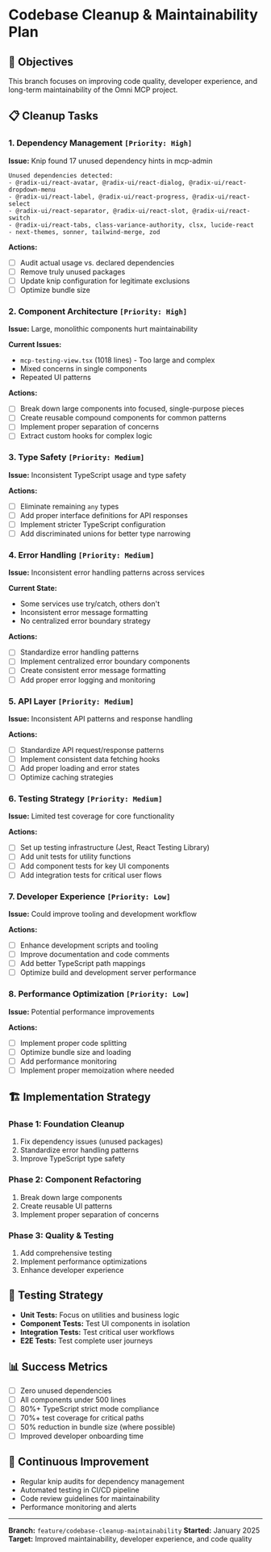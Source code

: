 # Codebase Cleanup & Maintainability Plan

## 🎯 **Objectives**

This branch focuses on improving code quality, developer experience, and long-term maintainability
of the Omni MCP project.

## 📋 **Cleanup Tasks**

### **1. Dependency Management** `[Priority: High]`

**Issue:** Knip found 17 unused dependency hints in mcp-admin

```
Unused dependencies detected:
- @radix-ui/react-avatar, @radix-ui/react-dialog, @radix-ui/react-dropdown-menu
- @radix-ui/react-label, @radix-ui/react-progress, @radix-ui/react-select
- @radix-ui/react-separator, @radix-ui/react-slot, @radix-ui/react-switch
- @radix-ui/react-tabs, class-variance-authority, clsx, lucide-react
- next-themes, sonner, tailwind-merge, zod
```

**Actions:**

- [ ] Audit actual usage vs. declared dependencies
- [ ] Remove truly unused packages
- [ ] Update knip configuration for legitimate exclusions
- [ ] Optimize bundle size

### **2. Component Architecture** `[Priority: High]`

**Issue:** Large, monolithic components hurt maintainability

**Current Issues:**

- `mcp-testing-view.tsx` (1018 lines) - Too large and complex
- Mixed concerns in single components
- Repeated UI patterns

**Actions:**

- [ ] Break down large components into focused, single-purpose pieces
- [ ] Create reusable compound components for common patterns
- [ ] Implement proper separation of concerns
- [ ] Extract custom hooks for complex logic

### **3. Type Safety** `[Priority: Medium]`

**Issue:** Inconsistent TypeScript usage and type safety

**Actions:**

- [ ] Eliminate remaining `any` types
- [ ] Add proper interface definitions for API responses
- [ ] Implement stricter TypeScript configuration
- [ ] Add discriminated unions for better type narrowing

### **4. Error Handling** `[Priority: Medium]`

**Issue:** Inconsistent error handling patterns across services

**Current State:**

- Some services use try/catch, others don't
- Inconsistent error message formatting
- No centralized error boundary strategy

**Actions:**

- [ ] Standardize error handling patterns
- [ ] Implement centralized error boundary components
- [ ] Create consistent error message formatting
- [ ] Add proper error logging and monitoring

### **5. API Layer** `[Priority: Medium]`

**Issue:** Inconsistent API patterns and response handling

**Actions:**

- [ ] Standardize API request/response patterns
- [ ] Implement consistent data fetching hooks
- [ ] Add proper loading and error states
- [ ] Optimize caching strategies

### **6. Testing Strategy** `[Priority: Medium]`

**Issue:** Limited test coverage for core functionality

**Actions:**

- [ ] Set up testing infrastructure (Jest, React Testing Library)
- [ ] Add unit tests for utility functions
- [ ] Add component tests for key UI components
- [ ] Add integration tests for critical user flows

### **7. Developer Experience** `[Priority: Low]`

**Issue:** Could improve tooling and development workflow

**Actions:**

- [ ] Enhance development scripts and tooling
- [ ] Improve documentation and code comments
- [ ] Add better TypeScript path mappings
- [ ] Optimize build and development server performance

### **8. Performance Optimization** `[Priority: Low]`

**Issue:** Potential performance improvements

**Actions:**

- [ ] Implement proper code splitting
- [ ] Optimize bundle size and loading
- [ ] Add performance monitoring
- [ ] Implement proper memoization where needed

## 🏗️ **Implementation Strategy**

### **Phase 1: Foundation Cleanup**

1. Fix dependency issues (unused packages)
2. Standardize error handling patterns
3. Improve TypeScript type safety

### **Phase 2: Component Refactoring**

1. Break down large components
2. Create reusable UI patterns
3. Implement proper separation of concerns

### **Phase 3: Quality & Testing**

1. Add comprehensive testing
2. Implement performance optimizations
3. Enhance developer experience

## 🧪 **Testing Strategy**

- **Unit Tests:** Focus on utilities and business logic
- **Component Tests:** Test UI components in isolation
- **Integration Tests:** Test critical user workflows
- **E2E Tests:** Test complete user journeys

## 📊 **Success Metrics**

- [ ] Zero unused dependencies
- [ ] All components under 500 lines
- [ ] 80%+ TypeScript strict mode compliance
- [ ] 70%+ test coverage for critical paths
- [ ] 50% reduction in bundle size (where possible)
- [ ] Improved developer onboarding time

## 🔄 **Continuous Improvement**

- Regular knip audits for dependency management
- Automated testing in CI/CD pipeline
- Code review guidelines for maintainability
- Performance monitoring and alerts

---

**Branch:** `feature/codebase-cleanup-maintainability` **Started:** January 2025 **Target:**
Improved maintainability, developer experience, and code quality
